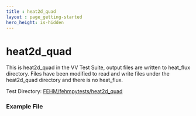 ```yaml
---
title : heat2d_quad
layout : page_getting-started
hero_height: is-hidden
---
```


# heat2d_quad

This is heat2d_quad in the VV Test Suite, output files are written to heat_flux directory. 
Files have been modified to read and write files under the heat2d_quad directory and there is no heat_flux.


Test Directory: [FEHM/fehmpytests/heat2d_quad](https://github.com/lanl/FEHM/tree/master/fehmpytests/heat2d_quad)


### Example File 
<pre>

</pre>
